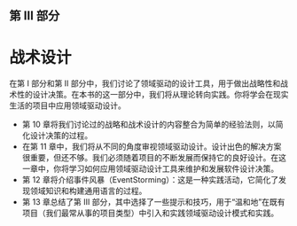 ## 第 Ⅲ 部分
# 战术设计

在第 I 部分和第 Ⅱ 部分中，我们讨论了领域驱动的设计工具，用于做出战略性和战术性的设计决策。在本书的这一部分中，我们将从理论转向实践。你将学会在现实生活的项目中应用领域驱动设计。

* 第 10 章将我们讨论过的战略和战术设计的内容整合为简单的经验法则，以简化设计决策的过程。
* 在第 11 章中，我们将从不同的角度审视领域驱动设计。设计出色的解决方案很重要，但还不够。我们必须随着项目的不断发展而保持它的良好设计。在这一章中，你将学习如何应用领域驱动设计工具来维护和发展软件设计决策。
* 第 12 章将介绍事件风暴（EventStorming）：这是一种实践活动，它简化了发现领域知识和构建通用语言的过程。
* 第 13 章总结了第 Ⅲ 部分，其中选择了一些提示和技巧，用于“温和地”在既有项目（我们最常从事的项目类型）中引入和实践领域驱动设计模式和实践。